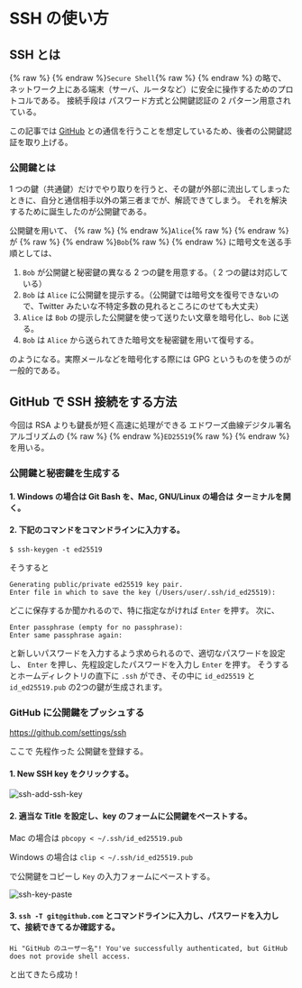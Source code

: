 # SSH の使い方
## SSH とは

{% raw %} {% endraw %}`Secure Shell`{% raw %} {% endraw %} の略で、ネットワーク上にある端末（サーバ、ルータなど）に安全に操作するためのプロトコルである。
接続手段は パスワード方式と公開鍵認証の 2 パターン用意されている。

この記事では [GitHub](https://github.com) との通信を行うことを想定しているため、後者の公開鍵認証を取り上げる。

### 公開鍵とは
1 つの鍵（共通鍵）だけでやり取りを行うと、その鍵が外部に流出してしまったときに、自分と通信相手以外の第三者までが、解読できてしまう。
それを解決するために誕生したのが公開鍵である。

公開鍵を用いて、 {% raw %} {% endraw %}`Alice`{% raw %} {% endraw %} が  {% raw %} {% endraw %}`Bob`{% raw %} {% endraw %}  に暗号文を送る手順としては、
1.  `Bob` が公開鍵と秘密鍵の異なる 2 つの鍵を用意する。（ 2 つの鍵は対応している）
2.  `Bob` は  `Alice` に公開鍵を提示する。（公開鍵では暗号文を復号できないので、Twitter みたいな不特定多数の見れるところにのせても大丈夫）
3.  `Alice` は `Bob` の提示した公開鍵を使って送りたい文章を暗号化し、`Bob` に送る。
4.  `Bob` は `Alice` から送られてきた暗号文を秘密鍵を用いて復号する。 

のようになる。実際メールなどを暗号化する際には GPG というものを使うのが一般的である。

## GitHub で SSH 接続をする方法
今回は RSA よりも鍵長が短く高速に処理ができる エドワーズ曲線デジタル署名アルゴリズムの {% raw %} {% endraw %}`ED25519`{% raw %} {% endraw %} を用いる。

### 公開鍵と秘密鍵を生成する
#### 1. Windows の場合は Git Bash を、Mac, GNU/Linux の場合は ターミナルを開く。
#### 2. 下記のコマンドをコマンドラインに入力する。

```shell
$ ssh-keygen -t ed25519
```

そうすると

```
Generating public/private ed25519 key pair.
Enter file in which to save the key (/Users/user/.ssh/id_ed25519):
```


どこに保存するか聞かれるので、特に指定ながければ `Enter` を押す。
次に、


```
Enter passphrase (empty for no passphrase):
Enter same passphrase again:
```

と新しいパスワードを入力するよう求められるので、適切なパスワードを設定し、 `Enter` を押し、先程設定したパスワードを入力し `Enter` を押す。
そうするとホームディレクトリの直下に `.ssh` ができ、その中に `id_ed25519` と `id_ed25519.pub` の2つの鍵が生成されます。

### GitHub に公開鍵をプッシュする
https://github.com/settings/ssh 

ここで 先程作った 公開鍵を登録する。

#### 1. New SSH key をクリックする。

![ssh-add-ssh-key](https://user-images.githubusercontent.com/48943030/169848834-523db78b-01fd-45b0-93ae-e1d3f0a033b2.png)

#### 2. 適当な Title を設定し、key のフォームに公開鍵をペーストする。

Mac の場合は `pbcopy < ~/.ssh/id_ed25519.pub`

Windows の場合は `clip < ~/.ssh/id_ed25519.pub`

で公開鍵をコピーし `Key` の入力フォームにペーストする。

![ssh-key-paste](https://user-images.githubusercontent.com/48943030/169848928-0c4c2cfa-a831-49d0-a313-e4e7748d5dfd.png)

#### 3.  `ssh -T git@github.com` とコマンドラインに入力し、パスワードを入力して、接続できてるか確認する。

```
Hi "GitHub のユーザー名"! You've successfully authenticated, but GitHub does not provide shell access.
```


と出てきたら成功！